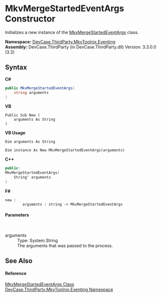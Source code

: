 # MkvMergeStartedEventArgs Constructor 
 

Initializes a new instance of the <a href="T_DevCase_ThirdParty_MkvToolnix_Eventing_MkvMergeStartedEventArgs">MkvMergeStartedEventArgs</a> class.

**Namespace:**&nbsp;<a href="N_DevCase_ThirdParty_MkvToolnix_Eventing">DevCase.ThirdParty.MkvToolnix.Eventing</a><br />**Assembly:**&nbsp;DevCase.ThirdParty (in DevCase.ThirdParty.dll) Version: 3.3.0.0 (3.3)

## Syntax

**C#**<br />
``` C#
public MkvMergeStartedEventArgs(
	string arguments
)
```

**VB**<br />
``` VB
Public Sub New ( 
	arguments As String
)
```

**VB Usage**<br />
``` VB Usage
Dim arguments As String

Dim instance As New MkvMergeStartedEventArgs(arguments)
```

**C++**<br />
``` C++
public:
MkvMergeStartedEventArgs(
	String^ arguments
)
```

**F#**<br />
``` F#
new : 
        arguments : string -> MkvMergeStartedEventArgs
```


#### Parameters
&nbsp;<dl><dt>arguments</dt><dd>Type: System.String<br />The arguments that was passed to the process.</dd></dl>

## See Also


#### Reference
<a href="T_DevCase_ThirdParty_MkvToolnix_Eventing_MkvMergeStartedEventArgs">MkvMergeStartedEventArgs Class</a><br /><a href="N_DevCase_ThirdParty_MkvToolnix_Eventing">DevCase.ThirdParty.MkvToolnix.Eventing Namespace</a><br />